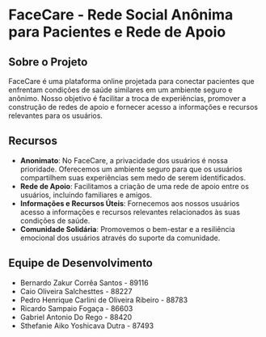 # FaceCare - Rede Social Anônima para Pacientes e Rede de Apoio

## Sobre o Projeto

FaceCare é uma plataforma online projetada para conectar pacientes que enfrentam condições de saúde similares em um ambiente seguro e anônimo. Nosso objetivo é facilitar a troca de experiências, promover a construção de redes de apoio e fornecer acesso a informações e recursos relevantes para os usuários.

## Recursos

* **Anonimato**: No FaceCare, a privacidade dos usuários é nossa prioridade. Oferecemos um ambiente seguro para que os usuários compartilhem suas experiências sem medo de serem identificados.
* **Rede de Apoio**: Facilitamos a criação de uma rede de apoio entre os usuários, incluindo familiares e amigos.
* **Informações e Recursos Úteis**: Fornecemos aos nossos usuários acesso a informações e recursos relevantes relacionados às suas condições de saúde.
* **Comunidade Solidária**: Promovemos o bem-estar e a resiliência emocional dos usuários através do suporte da comunidade.

## Equipe de Desenvolvimento

- Bernardo Zakur Corrêa Santos - 89116
- Caio Oliveira Salchesttes - 88227
- Pedro Henrique Carlini de Oliveira Ribeiro - 88783
- Ricardo Sampaio Fogaça - 86603
- Gabriel Antonio Do Rego - 88420
- Sthefanie Aiko Yoshicava Dutra - 87493
